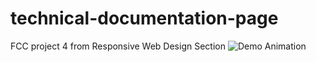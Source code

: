 # technical-documentation-page
FCC project 4 from Responsive Web Design Section
![Demo Animation](techdoc.png/assets/demo.png?raw=true)
